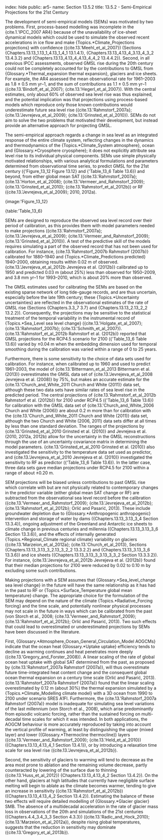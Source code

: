 index: hide
public: ar5-
name: Section 13.5.2
title: 13.5.2 - Semi-Empirical Projections for the 21st Century

The development of semi-empirical models (SEMs) was motivated by two problems. First, process-based modelling was incomplete in the {cite.1.'IPCC_2007 AR4} because of the unavailability of ice-sheet dynamical models which could be used to simulate the observed recent accelerations in ice flow and make {Topics.*Climate_Projections projections} with confidence ({cite.13.'Meehl_et_al_2007}) (Sections {Chapters.13.13_1.13_1_4.13_1_4_1 13.1.4.1}, {Chapters.13.13_4.13_4_3.13_4_3_2 13.4.3.2} and {Chapters.13.13_4.13_4_4.13_4_4_2 13.4.4.2}). Second, in all previous IPCC assessments, observed GMSL rise during the 20th century could not be completely accounted for by the contributions to GMSL from {Glossary.*Thermal_expansion thermal expansion}, glaciers and ice sheets. For example, the AR4 assessed the mean observational rate for 1961–2003 as 1.8 ± 0.5 mm yr–1, and the sum of contributions as 1.1 ± 0.5 mm yr–1 ({cite.13.'Bindoff_et_al_2007}; {cite.13.'Hegerl_et_al_2007}). With the central estimates, only about 60% of observed sea level rise was thus explained, and the potential implication was that projections using process-based models which reproduce only those known contributions would underestimate future sea level rise ({cite.13.'Rahmstorf_2007a}; {cite.13.'Jevrejeva_et_al_2009}; {cite.13.'Grinsted_et_al_2010}). SEMs do not aim to solve the two problems that motivated their development, but instead provide an alternative approach for projecting GMSL.

The semi-empirical approach regards a change in sea level as an integrated response of the entire climate system, reflecting changes in the dynamics and thermodynamics of the {Topics.*Climate_System atmosphere}, ocean and {Glossary.*Cryosphere cryosphere}; it does not explicitly attribute sea level rise to its individual physical components. SEMs use simple physically motivated relationships, with various analytical formulations and parameters determined from observational time series, to predict GMSL for the 21st century ({'Figure_13_12 Figure 13.12} and {'Table_13_6 Table 13.6}) and beyond, from either global mean SAT ({cite.13.'Rahmstorf_2007a}; {cite.13.'Horton_et_al_2008}; {cite.13.'Vermeer_and_Rahmstorf_2009}; {cite.13.'Grinsted_et_al_2010}; {cite.13.'Rahmstorf_et_al_2012b}) or RF ({cite.13.'Jevrejeva_et_al_2009}; 2010, 2012a).

{image:'Figure_13_12}

{table:'Table_13_6}

SEMs are designed to reproduce the observed sea level record over their period of calibration, as this provides them with model parameters needed to make projections ({cite.13.'Rahmstorf_2007a}; {cite.13.'Jevrejeva_et_al_2009}; {cite.13.'Vermeer_and_Rahmstorf_2009}; {cite.13.'Grinsted_et_al_2010}). A test of the predictive skill of the models requires simulating a part of the observed record that has not been used for calibration. For instance, {cite.13.'Rahmstorf_2007b Rahmstorf (2007b)} calibrated for 1880–1940 and {Topics.*Climate_Predictions predicted} 1940–2000, obtaining results within 0.02 m of observed. {cite.13.'Jevrejeva_et_al_2012b Jevrejeva et al. (2012b)} calibrated up to 1950 and predicted 0.03 m (about 25%) less than observed for 1950–2009, and 3.8 mm yr–1 for 1993–2010, which is about 20% more than observed.

The GMSL estimates used for calibrating the SEMs are based on the existing sparse network of long tide-gauge records, and are thus uncertain, especially before the late 19th century; these {Topics.*Uncertainty uncertainties} are reflected in the observational estimates of the rate of GMSL rise (Sections {Chapters.3.3_7 3.7} and {Chapters.13.13_2.13_2_2 13.2.2}). Consequently, the projections may be sensitive to the statistical treatment of the temporal variability in the instrumental record of {Topics.*Sea_Level sea level change} ({cite.13.'Holgate_et_al_2007}; {cite.13.'Rahmstorf_2007b}; {cite.13.'Schmith_et_al_2007}). {cite.13.'Rahmstorf_et_al_2012b Rahmstorf et al. (2012b)} reported that GMSL projections for the RCP4.5 scenario for 2100 ({'Table_13_6 Table 13.6}) varied by ±0.04 m when the embedding dimension used for temporal smoothing during the calibration was varied within a range of 0 to 25 years.

Furthermore, there is some sensitivity to the choice of data sets used for calibration. For instance, when calibrated up to 1960 and used to predict 1961–2003, the model of {cite.13.'Bittermann_et_al_2013 Bittermann et al. (2013)} overestimates the GMSL data set of {cite.13.'Jevrejeva_et_al_2008 Jevrejeva et al. (2008)} by 75%, but makes an accurate estimate for the {cite.13.'Church_and_White_2011 Church and White (2011)} data set, although these two data sets have similar rates of sea level rise in the predicted period. The central projections of {cite.13.'Rahmstorf_et_al_2012b Rahmstorf et al. (2012b)} for 2100 under RCP4.5 ({'Table_13_6 Table 13.6}) for calibration with the GMSL data set of {cite.13.'Church_and_White_2006 Church and White (2006)} are about 0.2 m more than for calibration with the {cite.13.'Church_and_White_2011 Church and White (2011)} data set, although the two Church and White (2006, 2011) data sets differ at all times by less than one standard deviation. The ranges of the projections by {cite.13.'Grinsted_et_al_2010 Grinsted et al. (2010)} and Jevrejeva et al. (2010, 2012a, 2012b) allow for the uncertainty in the GMSL reconstructions through the use of an uncertainty covariance matrix in determining the model parameters. {cite.13.'Grinsted_et_al_2010 Grinsted et al. (2010)} also investigated the sensitivity to the temperature data set used as predictor, and {cite.13.'Jevrejeva_et_al_2010 Jevrejeva et al. (2010)} investigated the sensitivity to RF as predictor ({'Table_13_6 Table 13.6}). In the latter case, three data sets gave median projections under RCP4.5 for 2100 within a range of about ±0.20 m.

SEM projections will be biased unless contributions to past GMSL rise which correlate with but are not physically related to contemporary changes in the predictor variable (either global mean SAT change or RF) are subtracted from the observational sea level record before the calibration ({cite.13.'Vermeer_and_Rahmstorf_2009}; {cite.13.'Jevrejeva_et_al_2012b}; {cite.13.'Rahmstorf_et_al_2012b}; Orlić and Pasarić, 2013). These include groundwater depletion due to {Glossary.*Anthropogenic anthropogenic} intervention and storage of water by dams ({Chapters.13.13_3.13_3_4 Section 13.3.4}), ongoing adjustment of the Greenland and Antarctic ice sheets to climate change in previous centuries and millennia ({Chapters.13.13_3.13_3_6 Section 13.3.6}), and the effects of internally generated {Topics.*Regional_Climate regional climate} variability on glaciers ({cite.13.'Marzeion_et_al_2012a}; {cite.13.'Church_et_al_2013}, Sections {Chapters.13.13_3.13_3_2.13_3_2_2 13.3.2.2} and {Chapters.13.13_3.13_3_6 13.3.6}) and ice sheets ({Chapters.13.13_3.13_3_3.13_3_3_2 Section 13.3.3.2}). For instance, {cite.13.'Jevrejeva_et_al_2012b Jevrejeva et al. (2012b)} found that their median projections for 2100 were reduced by 0.02 to 0.10 m by excluding some such contributions.

Making projections with a SEM assumes that {Glossary.*Sea_level_change sea level change} in the future will have the same relationship as it has had in the past to RF or {Topics.*Surface_Temperature global mean temperature} change. The appropriate choice for the formulation of the SEM may depend on the nature of the climate {Topics.*Radiative_Forcing forcing} and the time scale, and potentially nonlinear physical processes may not scale in the future in ways which can be calibrated from the past (von Storch et al., 2008; {cite.13.'Vermeer_and_Rahmstorf_2009}; {cite.13.'Rahmstorf_et_al_2012b}; Orlić and Pasarić, 2013). Two such effects that could lead to overestimated or underestimated projections by SEMs have been discussed in the literature.

First, {Glossary.*Atmosphere_Ocean_General_Circulation_Model AOGCMs} indicate that the ocean heat {Glossary.*Uptake uptake} efficiency tends to decline as warming continues and heat penetrates more deeply ({cite.13.'Gregory_and_Forster_2008}). A linear scaling of the rate of global ocean heat uptake with global SAT determined from the past, as proposed by {cite.13.'Rahmstorf_2007a Rahmstorf (2007a)}, will thus overestimate future time-integrated heat content change and the consequent global ocean thermal expansion on a century time scale (Orlić and Pasarić, 2013). {cite.13.'Rahmstorf_2007a Rahmstorf (2007a)} found that the linear scaling overestimated by 0.12 m (about 30%) the thermal expansion simulated by a {Topics.*Climate_Modelling climate model} with a 3D ocean from 1990 to 2100 under scenario SRES A1FI. Furthermore, the {cite.13.'Rahmstorf_2007a Rahmstorf (2007a)} model is inadequate for simulating sea level variations of the last millennium (von Storch et al., 2008), which arise predominantly from episodic volcanic forcing, rather than the sustained forcing on multi-decadal time scales for which it was intended. In both applications, the AOGCM behaviour is more accurately reproduced by taking into account the vertical profile of warming, at least by distinguishing the upper (mixed layer) and lower ({Glossary.*Thermocline thermocline}) layers ({cite.13.'Vermeer_and_Rahmstorf_2009}; {cite.13.'Held_et_al_2010}) ({Chapters.13.13_4.13_4_1 Section 13.4.1}), or by introducing a relaxation time scale for sea level rise ({cite.13.'Jevrejeva_et_al_2012b}).

Second, the sensitivity of glaciers to warming will tend to decrease as the area most prone to ablation and the remaining volume decrease, partly counteracted by lowering of the surface due to thinning ({cite.13.'Huss_et_al_2012}) {Chapters.13.13_4.13_4_2 Section 13.4.2}). On the other hand, glaciers at high latitudes that currently have negligible surface melting will begin to ablate as the climate becomes warmer, tending to give an increase in sensitivity ({cite.13.'Rahmstorf_et_al_2012b}) ({Chapters.13.13_4.13_4_2 Section 13.4.2}). Estimating the balance of these two effects will require detailed modelling of {Glossary.*Glacier glacier} SMB. The absence of a multidecadal acceleration in the rate of glacier mass loss in observations of the 20th and simulations of the 21st centuries ({Chapters.4.4_3.4_3_3 Section 4.3.3}) ({cite.13.'Radic_and_Hock_2010}; {cite.13.'Marzeion_et_al_2012a}), despite rising global temperatures, suggests that the reduction in sensitivity may dominate ({cite.13.'Gregory_et_al_2013b}).
